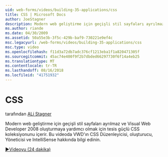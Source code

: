 ```yaml
---
uid: web-forms/videos/building-35-applications/css
title: CSS | Microsoft Docs
author: JoeStagner
description: Modern web geliştirme için geçişli stil sayfaları ayrılmaz ve Visual Web Developer 2008 oluşturmaya yardımcı olmak için tesis güçlü CSS koleksiyonunu içerir...
ms.author: riande
ms.date: 04/30/2009
ms.assetid: 50a55e3b-3f5c-429b-baf9-730221e9ef4c
msc.legacyurl: /web-forms/videos/building-35-applications/css
msc.type: video
ms.openlocfilehash: f11d3a72db7adc376cf1213eba1f1a820471305f
ms.sourcegitcommit: 45ac74e400f9f2b7dbded66297730f6f14a4eb25
ms.translationtype: MT
ms.contentlocale: tr-TR
ms.lasthandoff: 08/16/2018
ms.locfileid: "41751932"
---
```

<a name="css"></a>CSS
====================
tarafından [ALi Stagner](https://github.com/JoeStagner)

Modern web geliştirme için geçişli stil sayfaları ayrılmaz ve Visual Web Developer 2008 oluşturmaya yardımcı olmak için tesis güçlü CSS koleksiyonunu içerir. Bu videoda VWD'ın CSS Düzenleyicisi, oluşturucu, Yöneticisi ve IntelliSense hakkında bilgi edinin.

[&#9654;Videoyu (24 dakika)](https://channel9.msdn.com/Blogs/ASP-NET-Site-Videos/css)
